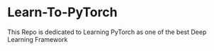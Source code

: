 # Learn-To-PyTorch
This Repo is dedicated to Learning PyTorch as one of the best Deep Learning Framework

<!--
123456789101112345678
1
-->
